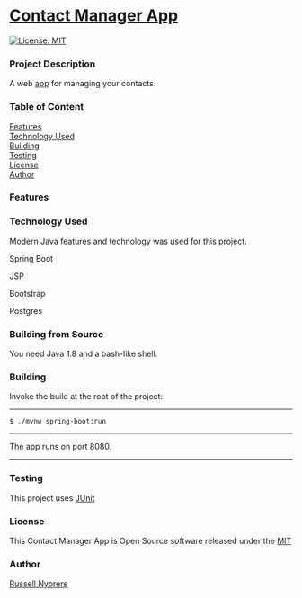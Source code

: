 # [Contact Manager App](https://contact-dir-manager.herokuapp.com/)

[![License: MIT](https://img.shields.io/badge/License-MIT-yellow.svg)](https://opensource.org/licenses/MIT)

### Project Description

A web [app](https://contact-dir-manager.herokuapp.com/) for managing your contacts.

### Table of Content

[Features](#features)<br/>
[Technology Used](#technology-used)<br/>
[Building](#building)<br/>
[Testing](#testing)<br/>
[License](#license)<br/>
[Author](#author)

### Features


### Technology Used

Modern Java features and technology was used for this [project](https://contact-manager.com/).

Spring Boot

JSP

Bootstrap

Postgres

### Building from Source
You need Java 1.8 and a bash-like shell.

### Building
Invoke the build at the root of the project:

----
    $ ./mvnw spring-boot:run
----

The app runs on port 8080.

---

### Testing

This project uses [JUnit](https://junit.org/junit5/)

### License

This Contact Manager App is Open Source software released under the [MIT](https://opensource.org/licenses/MIT)

### Author

[Russell Nyorere](https://neorusse.github.io/)
